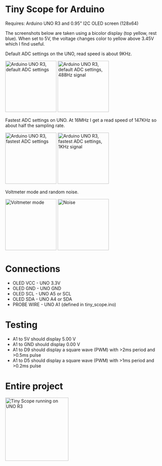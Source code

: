 Tiny Scope for Arduino
======================

Requires: Arduino UNO R3 and 0.95" I2C OLED screen (128x64)

The screenshots below are taken using a bicolor display (top yellow, rest blue). When set to 5V, the voltage changes color to yellow above 3.45V which I find useful.

Default ADC settings on the UNO, read speed is about 9KHz.

<img src="http://www.wotevah.com/tiny_scope/images/uno_splash_default.jpg" 
     width="162" alt="Arduino UNO R3, default ADC settings">
<img src="http://www.wotevah.com/tiny_scope/images/uno_default_2ms.jpg" 
     width="162" alt="Arduino UNO R3, default ADC settings, 488Hz signal">

Fastest ADC settings on UNO. At 16MHz I get a read speed of 147KHz so about half the sampling rate.

<img src="http://www.wotevah.com/tiny_scope/images/uno_splash_fastest.jpg" 
     width="162" alt="Arduino UNO R3, fastest ADC settings">
<img src="http://www.wotevah.com/tiny_scope/images/uno_fastest_01ms.jpg" 
     width="162" alt="Arduino UNO R3, fastest ADC settings, 1KHz signal">

Voltmeter mode and random noise.

<img src="http://wotevah.com/tiny_scope/images/voltmeter_3.jpg" 
     width="162" alt="Voltmeter mode">
<img src="http://wotevah.com/tiny_scope/images/noise_2.jpg" 
     width="162" alt="Noise">

Connections
===========
- OLED VCC   - UNO 3.3V
- OLED GND   - UNO GND
- OLED SCL   - UNO A5 or SCL
- OLED SDA   - UNO A4 or SDA
- PROBE WIRE - UNO A1 (defined in tiny_scope.ino)

Testing
=======
- A1 to 5V should display 5.00 V
- A1 to GND should display 0.00 V
- A1 to D9 should display a square wave (PWM) with >2ms period and >0.5ms pulse
- A1 to D5 should display a square wave (PWM) with >1ms period and >0.2ms pulse

Entire project
==============

<img src="http://www.wotevah.com/tiny_scope/images/tiny_scope_on_arduino.jpg" alt="Tiny Scope running on UNO R3" width="200">
